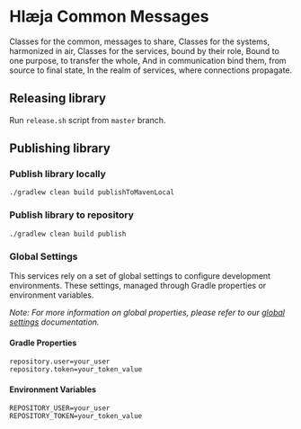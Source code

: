 # Hlæja Common Messages

Classes for the common, messages to share, Classes for the systems, harmonized in air, Classes for the services, bound by their role, Bound to one purpose, to transfer the whole, And in communication bind them, from source to final state, In the realm of services, where connections propagate.

## Releasing library

Run `release.sh` script from `master` branch.

## Publishing library

### Publish library locally

```shell
./gradlew clean build publishToMavenLocal
```

### Publish library to repository

```shell
./gradlew clean build publish
```

### Global Settings

This services rely on a set of global settings to configure development environments. These settings, managed through Gradle properties or environment variables.

*Note: For more information on global properties, please refer to our [global settings](https://github.com/swordsteel/hlaeja-development/blob/master/doc/global_settings.md) documentation.*

#### Gradle Properties

```properties
repository.user=your_user
repository.token=your_token_value
```

#### Environment Variables

```properties
REPOSITORY_USER=your_user
REPOSITORY_TOKEN=your_token_value
```
